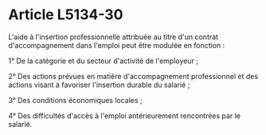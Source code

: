 # Article L5134-30

L'aide à l'insertion professionnelle attribuée au titre d'un contrat d'accompagnement dans l'emploi peut être modulée en fonction : 



1° De la catégorie et du secteur d'activité de l'employeur ; 



2° Des actions prévues en matière d'accompagnement professionnel et des actions visant à favoriser l'insertion durable du salarié ; 



3° Des conditions économiques locales ; 



4° Des difficultés d'accès à l'emploi antérieurement rencontrées par le salarié.